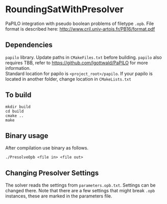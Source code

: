 # RoundingSatWithPresolver
PaPILO integration with pseudo boolean problems of filetype `.opb`. File format is described here: http://www.cril.univ-artois.fr/PB16/format.pdf
## Dependencies
`papilo` library. Update paths in `CMakeFiles.txt` before building. `papilo` also requires TBB, refer to https://github.com/lgottwald/PaPILO for more information.<br>
Standard location for papilo is `<project_root>/papilo`. If your papilo is located in another folder, change location in `CMakeLists.txt`
## To build
```
mkdir build 
cd build 
cmake ..
make
```
## Binary usage
After compilation use binary as follows.
```
./PresolveOpb <file in> <file out>
```
## Changing Presolver Settings
The solver reads the settings from `parameters.opb.txt`. Settings can be changed there. Note that there are a few settings that might break `.opb` instances, these are marked in the parameters file.
